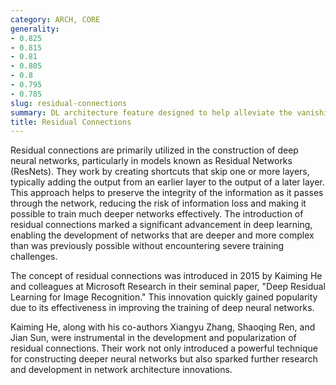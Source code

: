 ```yaml
---
category: ARCH, CORE
generality:
- 0.825
- 0.815
- 0.81
- 0.805
- 0.8
- 0.795
- 0.785
slug: residual-connections
summary: DL architecture feature designed to help alleviate the vanishing gradient problem by allowing gradients to flow through a network more effectively.
title: Residual Connections
---
```


Residual connections are primarily utilized in the construction of deep neural networks, particularly in models known as Residual Networks (ResNets). They work by creating shortcuts that skip one or more layers, typically adding the output from an earlier layer to the output of a later layer. This approach helps to preserve the integrity of the information as it passes through the network, reducing the risk of information loss and making it possible to train much deeper networks effectively. The introduction of residual connections marked a significant advancement in deep learning, enabling the development of networks that are deeper and more complex than was previously possible without encountering severe training challenges.

The concept of residual connections was introduced in 2015 by Kaiming He and colleagues at Microsoft Research in their seminal paper, "Deep Residual Learning for Image Recognition." This innovation quickly gained popularity due to its effectiveness in improving the training of deep neural networks.

Kaiming He, along with his co-authors Xiangyu Zhang, Shaoqing Ren, and Jian Sun, were instrumental in the development and popularization of residual connections. Their work not only introduced a powerful technique for constructing deeper neural networks but also sparked further research and development in network architecture innovations.